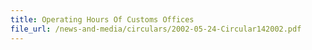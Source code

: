 ```yaml
---
title: Operating Hours Of Customs Offices
file_url: /news-and-media/circulars/2002-05-24-Circular142002.pdf
---
```


